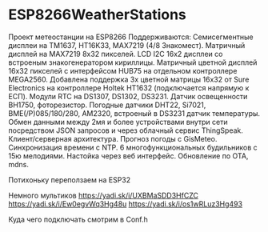 # ESP8266WeatherStations
Проект метеостанции на ESP8266 
Поддерживаются:
Семисегментные дисплеи на TM1637, HT16K33, MAX7219 (4/8 Знакомест).
Матричный дисплей на MAX7219 8х32 пикселей.
LCD I2C 16х2 дисплеи со встроеным знакогенератором кириллицы.
Матричный цветной дисплей 16х32 пикселей с интерфейсом HUB75 на отдельном контроллере MEGA2560. 
Добавлена поддержка 3х цветной матрицы 16х32 от Sure Electronics на контроллере Holtek HT1632 (подключается напрямую к ЕСП).
Модули RTC на DS1307, DS1302, DS3231.
Датчик освещенности ВН1750, фоторезистор.
Погодные датчики DHT22, Si7021, BME(/P)085/180/280, AM2320, вcтроеный в DS3231 датчик температуры.
Обмен данными между 2мя и более устройствами внутри сети посредством JSON запросов и через облачный сервис ThingSpeak.
Клиент/серверная архитектура.
Прогноз погоды с GisMeteo.
Синхронизация времени с NTP.
6 многофункциональных будильников с 15ю мелодиями.
Настойка через веб интерфейс.
Обновление по OTA, mdns.

Потихоньку переползаем на ЕSP32


Немного мультиков
https://yadi.sk/i/UXBMaSDD3HfCZC
https://yadi.sk/i/Ew0egvWq3Hg48u
https://yadi.sk/i/os1wRLuz3Hg493


Куда чего подключать смотрим в Conf.h
